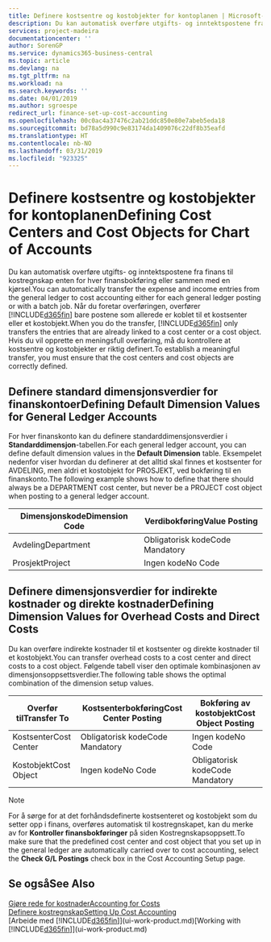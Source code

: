 ```yaml
---
title: Definere kostsentre og kostobjekter for kontoplanen | Microsoft-dokumentasjon
description: Du kan automatisk overføre utgifts- og inntektspostene fra finans til kostregnskap enten for hver finansbokføring eller sammen med en kjørsel. Når du foretar overføringen, overfører systemet bare postene som allerede er koblet til et kostsenter eller et kostobjekt. Hvis du vil opprette en meningsfull overføring, må du kontrollere at kostsentre og kostobjekter er riktig definert.
services: project-madeira
documentationcenter: ''
author: SorenGP
ms.service: dynamics365-business-central
ms.topic: article
ms.devlang: na
ms.tgt_pltfrm: na
ms.workload: na
ms.search.keywords: ''
ms.date: 04/01/2019
ms.author: sgroespe
redirect_url: finance-set-up-cost-accounting
ms.openlocfilehash: 00c0ac4a37476c2ab21ddc850e80e7abeb5eda18
ms.sourcegitcommit: bd78a5d990c9e83174da1409076c22df8b35eafd
ms.translationtype: HT
ms.contentlocale: nb-NO
ms.lasthandoff: 03/31/2019
ms.locfileid: "923325"
---
```

# <a name="defining-cost-centers-and-cost-objects-for-chart-of-accounts"></a><span data-ttu-id="75773-105">Definere kostsentre og kostobjekter for kontoplanen</span><span class="sxs-lookup"><span data-stu-id="75773-105">Defining Cost Centers and Cost Objects for Chart of Accounts</span></span>
<span data-ttu-id="75773-106">Du kan automatisk overføre utgifts- og inntektspostene fra finans til kostregnskap enten for hver finansbokføring eller sammen med en kjørsel.</span><span class="sxs-lookup"><span data-stu-id="75773-106">You can automatically transfer the expense and income entries from the general ledger to cost accounting either for each general ledger posting or with a batch job.</span></span> <span data-ttu-id="75773-107">Når du foretar overføringen, overfører [!INCLUDE[d365fin](includes/d365fin_md.md)] bare postene som allerede er koblet til et kostsenter eller et kostobjekt.</span><span class="sxs-lookup"><span data-stu-id="75773-107">When you do the transfer, [!INCLUDE[d365fin](includes/d365fin_md.md)] only transfers the entries that are already linked to a cost center or a cost object.</span></span> <span data-ttu-id="75773-108">Hvis du vil opprette en meningsfull overføring, må du kontrollere at kostsentre og kostobjekter er riktig definert.</span><span class="sxs-lookup"><span data-stu-id="75773-108">To establish a meaningful transfer, you must ensure that the cost centers and cost objects are correctly defined.</span></span>  

## <a name="defining-default-dimension-values-for-general-ledger-accounts"></a><span data-ttu-id="75773-109">Definere standard dimensjonsverdier for finanskontoer</span><span class="sxs-lookup"><span data-stu-id="75773-109">Defining Default Dimension Values for General Ledger Accounts</span></span>  
<span data-ttu-id="75773-110">For hver finanskonto kan du definere standarddimensjonsverdier i **Standarddimensjon**-tabellen.</span><span class="sxs-lookup"><span data-stu-id="75773-110">For each general ledger account, you can define default dimension values in the **Default Dimension** table.</span></span> <span data-ttu-id="75773-111">Eksempelet nedenfor viser hvordan du definerer at det alltid skal finnes et kostsenter for AVDELING, men aldri et kostobjekt for PROSJEKT, ved bokføring til en finanskonto.</span><span class="sxs-lookup"><span data-stu-id="75773-111">The following example shows how to define that there should always be a DEPARTMENT cost center, but never be a PROJECT cost object when posting to a general ledger account.</span></span>  

|<span data-ttu-id="75773-112">**Dimensjonskode**</span><span class="sxs-lookup"><span data-stu-id="75773-112">**Dimension Code**</span></span>|<span data-ttu-id="75773-113">**Verdibokføring**</span><span class="sxs-lookup"><span data-stu-id="75773-113">**Value Posting**</span></span>|  
|------------------------------------------|-----------------------------------------|  
|<span data-ttu-id="75773-114">Avdeling</span><span class="sxs-lookup"><span data-stu-id="75773-114">Department</span></span>|<span data-ttu-id="75773-115">Obligatorisk kode</span><span class="sxs-lookup"><span data-stu-id="75773-115">Code Mandatory</span></span>|  
|<span data-ttu-id="75773-116">Prosjekt</span><span class="sxs-lookup"><span data-stu-id="75773-116">Project</span></span>|<span data-ttu-id="75773-117">Ingen kode</span><span class="sxs-lookup"><span data-stu-id="75773-117">No Code</span></span>|  

## <a name="defining-dimension-values-for-overhead-costs-and-direct-costs"></a><span data-ttu-id="75773-118">Definere dimensjonsverdier for indirekte kostnader og direkte kostnader</span><span class="sxs-lookup"><span data-stu-id="75773-118">Defining Dimension Values for Overhead Costs and Direct Costs</span></span>  
 <span data-ttu-id="75773-119">Du kan overføre indirekte kostnader til et kostsenter og direkte kostnader til et kostobjekt.</span><span class="sxs-lookup"><span data-stu-id="75773-119">You can transfer overhead costs to a cost center and direct costs to a cost object.</span></span> <span data-ttu-id="75773-120">Følgende tabell viser den optimale kombinasjonen av dimensjonsoppsettsverdier.</span><span class="sxs-lookup"><span data-stu-id="75773-120">The following table shows the optimal combination of the dimension setup values.</span></span>  

|<span data-ttu-id="75773-121">Overfør til</span><span class="sxs-lookup"><span data-stu-id="75773-121">Transfer To</span></span>|<span data-ttu-id="75773-122">Kostsenterbokføring</span><span class="sxs-lookup"><span data-stu-id="75773-122">Cost Center Posting</span></span>|<span data-ttu-id="75773-123">Bokføring av kostobjekt</span><span class="sxs-lookup"><span data-stu-id="75773-123">Cost Object Posting</span></span>|  
|-----------------|-------------------------|-------------------------|  
|<span data-ttu-id="75773-124">Kostsenter</span><span class="sxs-lookup"><span data-stu-id="75773-124">Cost Center</span></span>|<span data-ttu-id="75773-125">Obligatorisk kode</span><span class="sxs-lookup"><span data-stu-id="75773-125">Code Mandatory</span></span>|<span data-ttu-id="75773-126">Ingen kode</span><span class="sxs-lookup"><span data-stu-id="75773-126">No Code</span></span>|  
|<span data-ttu-id="75773-127">Kostobjekt</span><span class="sxs-lookup"><span data-stu-id="75773-127">Cost Object</span></span>|<span data-ttu-id="75773-128">Ingen kode</span><span class="sxs-lookup"><span data-stu-id="75773-128">No Code</span></span>|<span data-ttu-id="75773-129">Obligatorisk kode</span><span class="sxs-lookup"><span data-stu-id="75773-129">Code Mandatory</span></span>|  

> [!NOTE]  
>  <span data-ttu-id="75773-130">For å sørge for at det forhåndsdefinerte kostsenteret og kostobjekt som du setter opp i finans, overføres automatisk til kostregnskapet, kan du merke av for **Kontroller finansbokføringer** på siden Kostregnskapsoppsett.</span><span class="sxs-lookup"><span data-stu-id="75773-130">To make sure that the predefined cost center and cost object that you set up in the general ledger are automatically carried over to cost accounting, select the **Check G/L Postings** check box in the Cost Accounting Setup page.</span></span>  

## <a name="see-also"></a><span data-ttu-id="75773-131">Se også</span><span class="sxs-lookup"><span data-stu-id="75773-131">See Also</span></span>  
[<span data-ttu-id="75773-132">Gjøre rede for kostnader</span><span class="sxs-lookup"><span data-stu-id="75773-132">Accounting for Costs</span></span>](finance-manage-cost-accounting.md)  
[<span data-ttu-id="75773-133">Definere kostregnskap</span><span class="sxs-lookup"><span data-stu-id="75773-133">Setting Up Cost Accounting</span></span>](finance-set-up-cost-accounting.md)  
<span data-ttu-id="75773-134">[Arbeide med [!INCLUDE[d365fin](includes/d365fin_md.md)]](ui-work-product.md)</span><span class="sxs-lookup"><span data-stu-id="75773-134">[Working with [!INCLUDE[d365fin](includes/d365fin_md.md)]](ui-work-product.md)</span></span>
